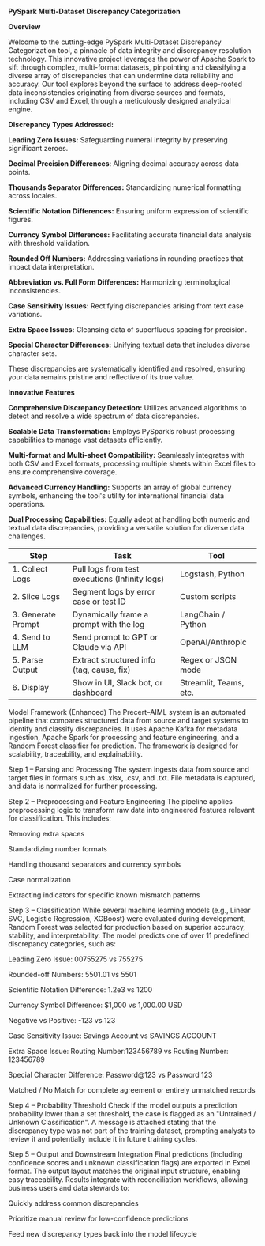 **PySpark Multi-Dataset Discrepancy Categorization**

**Overview**

Welcome to the cutting-edge PySpark Multi-Dataset Discrepancy Categorization tool, a pinnacle of data integrity and discrepancy resolution technology. This innovative project leverages the power of Apache Spark to sift through complex, multi-format datasets, pinpointing and classifying a diverse array of discrepancies that can undermine data reliability and accuracy. Our tool explores beyond the surface to address deep-rooted data inconsistencies originating from diverse sources and formats, including CSV and Excel, through a meticulously designed analytical engine.


**Discrepancy Types Addressed:**

**Leading Zero Issues:** Safeguarding numeral integrity by preserving significant zeroes.

**Decimal Precision Differences**: Aligning decimal accuracy across data points.

**Thousands Separator Differences:** Standardizing numerical formatting across locales.

**Scientific Notation Differences:** Ensuring uniform expression of scientific figures.

**Currency Symbol Differences:** Facilitating accurate financial data analysis with threshold validation.

**Rounded Off Numbers:** Addressing variations in rounding practices that impact data interpretation.

**Abbreviation vs. Full Form Differences:** Harmonizing terminological inconsistencies.

**Case Sensitivity Issues:** Rectifying discrepancies arising from text case variations.

**Extra Space Issues:** Cleansing data of superfluous spacing for precision.

**Special Character Differences:** Unifying textual data that includes diverse character sets.

These discrepancies are systematically identified and resolved, ensuring your data remains pristine and reflective of its true value.

**Innovative Features**

**Comprehensive Discrepancy Detection:** Utilizes advanced algorithms to detect and resolve a wide spectrum of data discrepancies.

**Scalable Data Transformation:** Employs PySpark’s robust processing capabilities to manage vast datasets efficiently.

**Multi-format and Multi-sheet Compatibility:** Seamlessly integrates with both CSV and Excel formats, processing multiple sheets within Excel files to ensure comprehensive coverage.

**Advanced Currency Handling:** Supports an array of global currency symbols, enhancing the tool's utility for international financial data operations.

**Dual Processing Capabilities:** Equally adept at handling both numeric and textual data discrepancies, providing a versatile solution for diverse data challenges.


| Step               | Task                                           | Tool                   |
| ------------------ | ---------------------------------------------- | ---------------------- |
| 1. Collect Logs    | Pull logs from test executions (Infinity logs) | Logstash, Python       |
| 2. Slice Logs      | Segment logs by error case or test ID          | Custom scripts         |
| 3. Generate Prompt | Dynamically frame a prompt with the log        | LangChain / Python     |
| 4. Send to LLM     | Send prompt to GPT or Claude via API           | OpenAI/Anthropic       |
| 5. Parse Output    | Extract structured info (tag, cause, fix)      | Regex or JSON mode     |
| 6. Display         | Show in UI, Slack bot, or dashboard            | Streamlit, Teams, etc. |



Model Framework (Enhanced)
The Precert–AIML system is an automated pipeline that compares structured data from source and target systems to identify and classify discrepancies. It uses Apache Kafka for metadata ingestion, Apache Spark for processing and feature engineering, and a Random Forest classifier for prediction. The framework is designed for scalability, traceability, and explainability.

Step 1 – Parsing and Processing
The system ingests data from source and target files in formats such as .xlsx, .csv, and .txt. File metadata is captured, and data is normalized for further processing.

Step 2 – Preprocessing and Feature Engineering
The pipeline applies preprocessing logic to transform raw data into engineered features relevant for classification. This includes:

Removing extra spaces

Standardizing number formats

Handling thousand separators and currency symbols

Case normalization

Extracting indicators for specific known mismatch patterns

Step 3 – Classification
While several machine learning models (e.g., Linear SVC, Logistic Regression, XGBoost) were evaluated during development, Random Forest was selected for production based on superior accuracy, stability, and interpretability.
The model predicts one of over 11 predefined discrepancy categories, such as:

Leading Zero Issue: 00755275 vs 755275

Rounded-off Numbers: 5501.01 vs 5501

Scientific Notation Difference: 1.2e3 vs 1200

Currency Symbol Difference: $1,000 vs 1,000.00 USD

Negative vs Positive: -123 vs 123

Case Sensitivity Issue: Savings Account vs SAVINGS ACCOUNT

Extra Space Issue: Routing Number:123456789 vs Routing Number: 123456789

Special Character Difference: Password@123 vs Password 123

Matched / No Match for complete agreement or entirely unmatched records

Step 4 – Probability Threshold Check
If the model outputs a prediction probability lower than a set threshold, the case is flagged as an "Untrained / Unknown Classification". A message is attached stating that the discrepancy type was not part of the training dataset, prompting analysts to review it and potentially include it in future training cycles.

Step 5 – Output and Downstream Integration
Final predictions (including confidence scores and unknown classification flags) are exported in Excel format. The output layout matches the original input structure, enabling easy traceability. Results integrate with reconciliation workflows, allowing business users and data stewards to:

Quickly address common discrepancies

Prioritize manual review for low-confidence predictions

Feed new discrepancy types back into the model lifecycle
